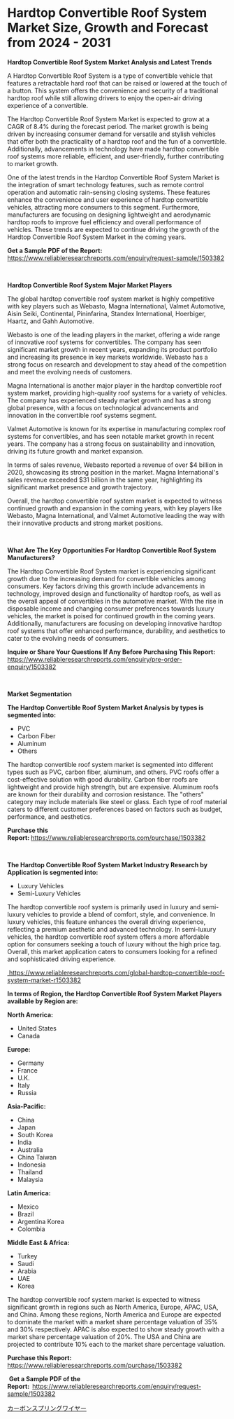<p><h1>Hardtop Convertible Roof System Market Size, Growth and Forecast from 2024 - 2031</h1></p><p><strong>Hardtop Convertible Roof System Market Analysis and Latest Trends</strong></p>
<p><p>A Hardtop Convertible Roof System is a type of convertible vehicle that features a retractable hard roof that can be raised or lowered at the touch of a button. This system offers the convenience and security of a traditional hardtop roof while still allowing drivers to enjoy the open-air driving experience of a convertible.</p><p>The Hardtop Convertible Roof System Market is expected to grow at a CAGR of 8.4% during the forecast period. The market growth is being driven by increasing consumer demand for versatile and stylish vehicles that offer both the practicality of a hardtop roof and the fun of a convertible. Additionally, advancements in technology have made hardtop convertible roof systems more reliable, efficient, and user-friendly, further contributing to market growth.</p><p>One of the latest trends in the Hardtop Convertible Roof System Market is the integration of smart technology features, such as remote control operation and automatic rain-sensing closing systems. These features enhance the convenience and user experience of hardtop convertible vehicles, attracting more consumers to this segment. Furthermore, manufacturers are focusing on designing lightweight and aerodynamic hardtop roofs to improve fuel efficiency and overall performance of vehicles. These trends are expected to continue driving the growth of the Hardtop Convertible Roof System Market in the coming years.</p></p>
<p><strong>Get a Sample PDF of the Report:&nbsp;</strong> <a href="https://www.reliableresearchreports.com/enquiry/request-sample/1503382">https://www.reliableresearchreports.com/enquiry/request-sample/1503382</a></p>
<p>&nbsp;</p>
<p><strong>Hardtop Convertible Roof System Major Market Players</strong></p>
<p><p>The global hardtop convertible roof system market is highly competitive with key players such as Webasto, Magna International, Valmet Automotive, Aisin Seiki, Continental, Pininfarina, Standex International, Hoerbiger, Haartz, and Gahh Automotive. </p><p>Webasto is one of the leading players in the market, offering a wide range of innovative roof systems for convertibles. The company has seen significant market growth in recent years, expanding its product portfolio and increasing its presence in key markets worldwide. Webasto has a strong focus on research and development to stay ahead of the competition and meet the evolving needs of customers.</p><p>Magna International is another major player in the hardtop convertible roof system market, providing high-quality roof systems for a variety of vehicles. The company has experienced steady market growth and has a strong global presence, with a focus on technological advancements and innovation in the convertible roof systems segment.</p><p>Valmet Automotive is known for its expertise in manufacturing complex roof systems for convertibles, and has seen notable market growth in recent years. The company has a strong focus on sustainability and innovation, driving its future growth and market expansion.</p><p>In terms of sales revenue, Webasto reported a revenue of over $4 billion in 2020, showcasing its strong position in the market. Magna International's sales revenue exceeded $31 billion in the same year, highlighting its significant market presence and growth trajectory.</p><p>Overall, the hardtop convertible roof system market is expected to witness continued growth and expansion in the coming years, with key players like Webasto, Magna International, and Valmet Automotive leading the way with their innovative products and strong market positions.</p></p>
<p>&nbsp;</p>
<p><strong>What Are The Key Opportunities For Hardtop Convertible Roof System Manufacturers?</strong></p>
<p><p>The Hardtop Convertible Roof System market is experiencing significant growth due to the increasing demand for convertible vehicles among consumers. Key factors driving this growth include advancements in technology, improved design and functionality of hardtop roofs, as well as the overall appeal of convertibles in the automotive market. With the rise in disposable income and changing consumer preferences towards luxury vehicles, the market is poised for continued growth in the coming years. Additionally, manufacturers are focusing on developing innovative hardtop roof systems that offer enhanced performance, durability, and aesthetics to cater to the evolving needs of consumers.</p></p>
<p><strong>Inquire or Share Your Questions If Any Before Purchasing This Report:</strong> <a href="https://www.reliableresearchreports.com/enquiry/pre-order-enquiry/1503382">https://www.reliableresearchreports.com/enquiry/pre-order-enquiry/1503382</a></p>
<p>&nbsp;</p>
<p><strong>Market Segmentation</strong></p>
<p><strong>The Hardtop Convertible Roof System Market Analysis by types is segmented into:</strong></p>
<p><ul><li>PVC</li><li>Carbon Fiber</li><li>Aluminum</li><li>Others</li></ul></p>
<p><p>The hardtop convertible roof system market is segmented into different types such as PVC, carbon fiber, aluminum, and others. PVC roofs offer a cost-effective solution with good durability. Carbon fiber roofs are lightweight and provide high strength, but are expensive. Aluminum roofs are known for their durability and corrosion resistance. The "others" category may include materials like steel or glass. Each type of roof material caters to different customer preferences based on factors such as budget, performance, and aesthetics.</p></p>
<p><strong>Purchase this Report:&nbsp;</strong><a href="https://www.reliableresearchreports.com/purchase/1503382">https://www.reliableresearchreports.com/purchase/1503382</a></p>
<p>&nbsp;</p>
<p><strong>The Hardtop Convertible Roof System Market Industry Research by Application is segmented into:</strong></p>
<p><ul><li>Luxury Vehicles</li><li>Semi-Luxury Vehicles</li></ul></p>
<p><p>The hardtop convertible roof system is primarily used in luxury and semi-luxury vehicles to provide a blend of comfort, style, and convenience. In luxury vehicles, this feature enhances the overall driving experience, reflecting a premium aesthetic and advanced technology. In semi-luxury vehicles, the hardtop convertible roof system offers a more affordable option for consumers seeking a touch of luxury without the high price tag. Overall, this market application caters to consumers looking for a refined and sophisticated driving experience.</p></p>
<p><a href="https://www.reliableresearchreports.com/global-hardtop-convertible-roof-system-market-r1503382">&nbsp;https://www.reliableresearchreports.com/global-hardtop-convertible-roof-system-market-r1503382</a></p>
<p><strong>In terms of Region, the Hardtop Convertible Roof System Market Players available by Region are:</strong></p>
<p>
    <p> <strong> North America: </strong>
        <ul>
            <li>United States</li>
            <li>Canada</li>
        </ul>
        </p> 
    <p> <strong> Europe: </strong>
        <ul>
            <li>Germany</li>
            <li>France</li>
            <li>U.K.</li>
            <li>Italy</li>
            <li>Russia</li>
        </ul>
        </p> 
    <p> <strong> Asia-Pacific: </strong>
        <ul>
            <li>China</li>
            <li>Japan</li>
            <li>South Korea</li>
            <li>India</li>
            <li>Australia</li>
            <li>China Taiwan</li>
            <li>Indonesia</li>
            <li>Thailand</li>
            <li>Malaysia</li>
        </ul>
        </p> 
    <p> <strong> Latin America: </strong>
        <ul>
            <li>Mexico</li>
            <li>Brazil</li>
            <li>Argentina Korea</li>
            <li>Colombia</li>
        </ul>
        </p> 
    <p> <strong> Middle East & Africa: </strong>
        <ul>
            <li>Turkey</li>
            <li>Saudi</li>
            <li>Arabia</li>
            <li>UAE</li>
            <li>Korea</li>
        </ul>
    </p>
    </p>
<p><p>The hardtop convertible roof system market is expected to witness significant growth in regions such as North America, Europe, APAC, USA, and China. Among these regions, North America and Europe are expected to dominate the market with a market share percentage valuation of 35% and 30% respectively. APAC is also expected to show steady growth with a market share percentage valuation of 20%. The USA and China are projected to contribute 10% each to the market share percentage valuation.</p></p>
<p><strong>Purchase this Report: </strong><a href="https://www.reliableresearchreports.com/purchase/1503382">https://www.reliableresearchreports.com/purchase/1503382</a></p>
<p>&nbsp;<strong>Get a Sample PDF of the Report:&nbsp;&nbsp;</strong><a href="https://www.reliableresearchreports.com/enquiry/request-sample/1503382">https://www.reliableresearchreports.com/enquiry/request-sample/1503382</a></p>
<p><strong></strong></p>
<p><p><a href="https://github.com/marbadji/Market-Research-Report-List-1/blob/main/176241594854.md">カーボンスプリングワイヤー</a></p></p>